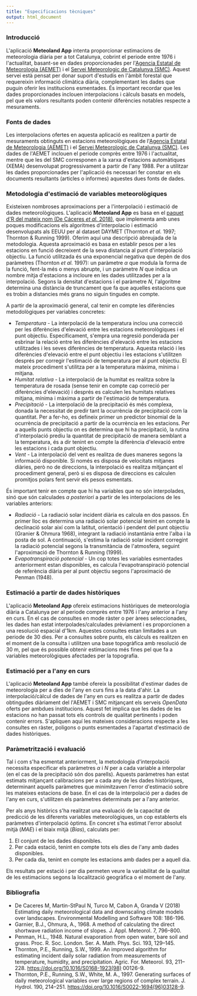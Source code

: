 ```yaml
---
title: "Especificacions tècniques"
output: html_document
---
```




### Introducció

L'aplicació **Meteoland App** intenta proporcionar estimacions de meteorologia diària per a tot Catalunya, cobrint el periode entre 1976 i l'actualitat, basant-se en dades proporcionades per l'[Agencia Estatal de Meteorologia (AEMET)](http://www.aemet.es) i el [Servei Meteorologic de Catalunya (SMC)](http://www.meteo.cat). Aquest servei està pensat per donar suport d'estudis en l'àmbit forestal que requereixin informació climàtica diària, complementant les dades que puguin oferir les institucions esmentades. És important recordar que les dades proporcionades inclouen interpolacions i càlculs basats en models, pel que els valors resultants poden contenir diferències notables respecte a mesuraments.

### Fonts de dades

Les interpolacions ofertes en aquesta aplicació es realitzen a partir de mesuraments obtinguts en estacions meteorològiques de l'[Agencia Estatal de Meteorologia (AEMET)](http://www.aemet.es) i el [Servei Meteorologic de Catalunya (SMC)](http://www.meteo.cat). Les dades de l'AEMET inclouen el periode comprès entre 1976 i l'actualitat, mentre que les del SMC corresponen a la xarxa d'estacions automàtiques (XEMA) desenvolupat progressivament a partir de l'any 1988. Per a utilitzar les dades proporcionades per l'aplicació és necessari fer constar en els documents resultants (articles o informes) aquestes dues fonts de dades.

### Metodologia d'estimació de variables meteorològiques

Existeixen nombroses aproximacions per a l'interpolació i estimació de dades meteorològiques. L'aplicació **Meteoland App** es basa en el [paquet d'R del mateix nom (De Cáceres *et al.* 2018)](https://cran.r-project.org/package=meteoland), que implementa amb unes poques modificacions els algoritmes d'interpolacio i estimació desenvolupats als EEUU per al dataset DAYMET (Thornton *et al.* 1997; Thornton & Running 1999). Oferim aquí una descripció abreujada de la metodologia. Aquesta aproximació es basa en establir pesos per a les estacions en funció decreixent de la seva distancia al punt d'interpolació objectiu. La funció utilitzada és una exponencial negativa que depèn de dos paràmetres (Thornton *et al.* 1997): un paràmetre $\alpha$ que modula la forma de la funció, fent-la més o menys abrupte, i un paràmetre $N$ que indica un nombre mitja d'estacions a incloure en les dades utilitzades per a la interpolació. Segons la densitat d'estacions i el paràmetre $N$, l'algoritme determina una distància de truncament que fa que aquelles estacions que es trobin a distancies més grans no siguin tingudes en compte.

A partir de la aproximació general, cal tenir en compte les diferències metodològiques per variables concretes:

+ *Temperatura* - La interpolació de la temperatura inclou una correcció per les diferències d'elevació entre les estacions meteorològiques i el punt objectiu. Especificament, s'empra una regresió ponderada per esbrinar la relació entre les diferències d'elevació entre les estacions utilitzades i les seves diferències de temperatura. Aquesta relació i les diferències d'elevació entre el punt objectiu i les estacions s'utilitzen després per corregir l'estimació de temperatura per al punt objectiu. El mateix procediment s'utilitza per a la temperatura màxima, mínima i mitjana.
+ *Humitat relativa* - La interpolació de la humitat es realitza sobre la temperatura de rosada (sense tenir en compte cap correció per diferències d'elevació) i després es calculen les humitats relatives mitjana, mínima i màxima a partir de l'estimació de temperatura.
+ *Precipitació* - La interpolació de la precipitació és més complexa, donada la necessitat de predir tant la ocurrència de precipitació com la quantitat. Per a fer-ho, es defineix primer un predictor binomial de la ocurrència de precipitació a partir de la ocurrència en les estacions. Per a aquells punts objectiu on es determina que hi ha precipitació, la rutina d'interpolació prediu la quantitat de precipitació de manera semblant a la temperatura, és a dir tenint en compte la diferència d'elevació entre les estacions i cada punt objectiu.
+ *Vent* - La interpolació del vent es realitza de dues maneres segons la informació disponible. Si només es disposa de velocitats mitjanes diàries, però no de direccions, la interpolació es realitza mitjançant el procediment general, però si es disposa de direccions es calculen promitjos polars fent servir els pesos esmentats.

És important tenir en compte que hi ha variables que no són interpolades, sinó que són calculades *a posteriori* a partir de les interpolacions de les variables anteriors:

+ *Radiació* - La radiació solar incident diària es calcula en dos passos. En primer lloc es determina una radiació solar potencial tenint en compte la declinació solar així com la latitut, orientació i pendent del punt objectiu (Granier & Ohmura 1968), integrant la radiació  instantània entre l'alba i la posta de sol. A continuació, s'estima la radiació solar incident corregint la radiació potencial segons la transmitància de l'atmosfera, seguint l'aproximació de Thornton & Running (1999).
+ *Evapotranspiració potencial* - Un cop totes les variables esmentades anteriorment estan disponibles, es calcula l'evapotranspiració potencial de referència diària per al punt objectiu segons l'aproximació de Penman (1948).


### Estimació a partir de dades històriques

L'aplicació **Meteoland App** ofereix estimacions històriques de meteorologia diària a Catalunya per al periode comprès entre 1976 i l'any anterior a l'any en curs. En el cas de consultes en mode ràster o per àrees seleccionades, les dades han estat interpolades/calculades prèviament i es proporcionen a una resolució espacial d'1km. Aquestes consultes estan limitades a un periode de 30 dies. Per a consultes sobre punts, els càlculs es realitzen en el moment de la consulta i utilitzen una base topogràfica amb resolució de 30 m, pel que és possible obtenir estimacions més fines pel que fa a variables meteorològiques afectades per la topografia.

### Estimació per a l'any en curs

L'aplicació **Meteoland App** també ofereix la possibilitat d'estimar dades de meteorologia per a dies de l'any en curs fins a la data d'ahir. La interpolació/càlcul de dades de l'any en curs es realitza a partir de dades obtingudes diàriament del l'AEMET i SMC mitjançant els serveis *OpenData* oferts per ambdues institucions. Aquest fet implica que les dades de les estacions no han passat tots els controls de qualitat pertinents i poden contenir errors. S'apliquen aquí les mateixes consideracions respecte a les consultes en ràster, poligons o punts esmentades a l'apartat d'estimació de dades històriques.

### Paràmetrització i evaluació

Tal i com s'ha esmentat anteriorment, la metodologia d'interpolació necessita especificar els paràmetres $\alpha$ i $N$ per a cada variable a interpolar (en el cas de la precipitació són dos parells). Aquests paràmetres han estat estimats mitjançant calibracions per a cada any de les dades històriques, determinant aquells paràmetres que minimitzaven l'error d'estimació sobre les mateixes estacions de base. En el cas de la interpolació per a dades de l'any en curs, s'utilitzen els paràmetres determinats per a l'any anterior.

Per als anys històrics s'ha realitzat una evaluació de la capacitat de predicció de les diferents variables meteorològiques, un cop establerts els paràmetres d'interpolació òptims. En concret s'ha estimat l'error absolut mitjà (*MAE*) i el biaix mitjà (*Bias*), calculats per:

1. El conjunt de les dades disponibles.
2. Per cada estació, tenint en compte tots els dies de l'any amb dades disponibles. 
3. Per cada dia, tenint en compte les estacions amb dades per a aquell dia.

Els resultats per estació i per dia permeten veure la variabilitat de la qualitat de les estimacions segons la localització geogràfica o el moment de l'any.


### Bibliografia

+ De Caceres M, Martin-StPaul N, Turco M, Cabon A, Granda V (2018) Estimating daily meteorological data and downscaling climate models over landscapes. Environmental Modelling and Software 108: 186-196.
+ Garnier, B.J., Ohmura, A., 1968. A method of calculating the direct shortwave radiation income of slopes. J. Appl. Meteorol. 7, 796–800.
+ Penman, H.L., 1948. Natural evaporation from open water, bare soil and grass. Proc. R. Soc. London. Ser. A. Math. Phys. Sci. 193, 129–145.
+ Thornton, P.E., Running, S.W., 1999. An improved algorithm for estimating incident daily solar radiation from measurements of temperature, humidity, and precipitation. Agric. For. Meteorol. 93, 211–228. https://doi.org/10.1016/S0168-1923(98) 00126-9.
+ Thornton, P.E., Running, S.W., White, M. A., 1997. Generating surfaces of daily meteorological variables over large regions of complex terrain. J. Hydrol. 190, 214–251. https://doi.org/10.1016/S0022-1694(96)03128-9.
